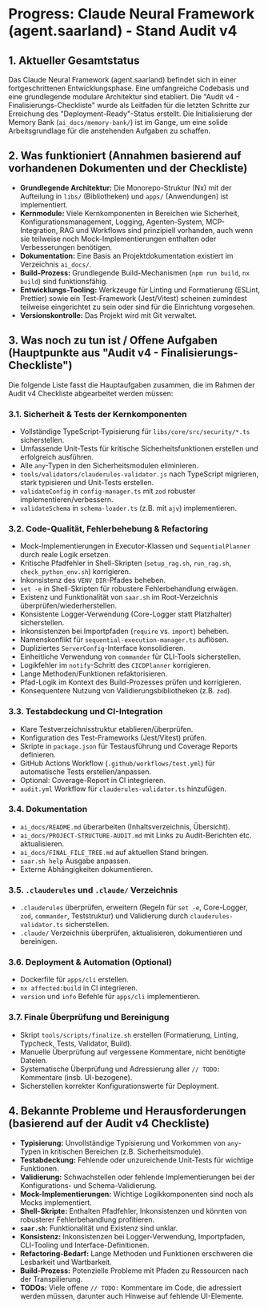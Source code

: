 # Progress: Claude Neural Framework (agent.saarland) - Stand Audit v4

## 1. Aktueller Gesamtstatus

Das Claude Neural Framework (agent.saarland) befindet sich in einer fortgeschrittenen Entwicklungsphase. Eine umfangreiche Codebasis und eine grundlegende modulare Architektur sind etabliert. Die "Audit v4 - Finalisierungs-Checkliste" wurde als Leitfaden für die letzten Schritte zur Erreichung des "Deployment-Ready"-Status erstellt. Die Initialisierung der Memory Bank (`ai_docs/memory-bank/`) ist im Gange, um eine solide Arbeitsgrundlage für die anstehenden Aufgaben zu schaffen.

## 2. Was funktioniert (Annahmen basierend auf vorhandenen Dokumenten und der Checkliste)

*   **Grundlegende Architektur:** Die Monorepo-Struktur (Nx) mit der Aufteilung in `libs/` (Bibliotheken) und `apps/` (Anwendungen) ist implementiert.
*   **Kernmodule:** Viele Kernkomponenten in Bereichen wie Sicherheit, Konfigurationsmanagement, Logging, Agenten-System, MCP-Integration, RAG und Workflows sind prinzipiell vorhanden, auch wenn sie teilweise noch Mock-Implementierungen enthalten oder Verbesserungen benötigen.
*   **Dokumentation:** Eine Basis an Projektdokumentation existiert im Verzeichnis `ai_docs/`.
*   **Build-Prozess:** Grundlegende Build-Mechanismen (`npm run build`, `nx build`) sind funktionsfähig.
*   **Entwicklungs-Tooling:** Werkzeuge für Linting und Formatierung (ESLint, Prettier) sowie ein Test-Framework (Jest/Vitest) scheinen zumindest teilweise eingerichtet zu sein oder sind für die Einrichtung vorgesehen.
*   **Versionskontrolle:** Das Projekt wird mit Git verwaltet.

## 3. Was noch zu tun ist / Offene Aufgaben (Hauptpunkte aus "Audit v4 - Finalisierungs-Checkliste")

Die folgende Liste fasst die Hauptaufgaben zusammen, die im Rahmen der Audit v4 Checkliste abgearbeitet werden müssen:

### 3.1. Sicherheit & Tests der Kernkomponenten
*   Vollständige TypeScript-Typisierung für `libs/core/src/security/*.ts` sicherstellen.
*   Umfassende Unit-Tests für kritische Sicherheitsfunktionen erstellen und erfolgreich ausführen.
*   Alle `any`-Typen in den Sicherheitsmodulen eliminieren.
*   `tools/validators/clauderules-validator.js` nach TypeScript migrieren, stark typisieren und Unit-Tests erstellen.
*   `validateConfig` in `config-manager.ts` mit `zod` robuster implementieren/verbessern.
*   `validateSchema` in `schema-loader.ts` (z.B. mit `ajv`) implementieren.

### 3.2. Code-Qualität, Fehlerbehebung & Refactoring
*   Mock-Implementierungen in Executor-Klassen und `SequentialPlanner` durch reale Logik ersetzen.
*   Kritische Pfadfehler in Shell-Skripten (`setup_rag.sh`, `run_rag.sh`, `check_python_env.sh`) korrigieren.
*   Inkonsistenz des `VENV_DIR`-Pfades beheben.
*   `set -e` in Shell-Skripten für robustere Fehlerbehandlung erwägen.
*   Existenz und Funktionalität von `saar.sh` im Root-Verzeichnis überprüfen/wiederherstellen.
*   Konsistente Logger-Verwendung (Core-Logger statt Platzhalter) sicherstellen.
*   Inkonsistenzen bei Importpfaden (`require` vs. `import`) beheben.
*   Namenskonflikt für `sequential-execution-manager.ts` auflösen.
*   Dupliziertes `ServerConfig`-Interface konsolidieren.
*   Einheitliche Verwendung von `commander` für CLI-Tools sicherstellen.
*   Logikfehler im `notify`-Schritt des `CICDPlanner` korrigieren.
*   Lange Methoden/Funktionen refaktorisieren.
*   Pfad-Logik im Kontext des Build-Prozesses prüfen und korrigieren.
*   Konsequentere Nutzung von Validierungsbibliotheken (z.B. `zod`).

### 3.3. Testabdeckung und CI-Integration
*   Klare Testverzeichnisstruktur etablieren/überprüfen.
*   Konfiguration des Test-Frameworks (Jest/Vitest) prüfen.
*   Skripte in `package.json` für Testausführung und Coverage Reports definieren.
*   GitHub Actions Workflow (`.github/workflows/test.yml`) für automatische Tests erstellen/anpassen.
*   Optional: Coverage-Report in CI integrieren.
*   `audit.yml` Workflow für `clauderules-validator.ts` hinzufügen.

### 3.4. Dokumentation
*   `ai_docs/README.md` überarbeiten (Inhaltsverzeichnis, Übersicht).
*   `ai_docs/PROJECT-STRUCTURE-AUDIT.md` mit Links zu Audit-Berichten etc. aktualisieren.
*   `ai_docs/FINAL_FILE_TREE.md` auf aktuellen Stand bringen.
*   `saar.sh help` Ausgabe anpassen.
*   Externe Abhängigkeiten dokumentieren.

### 3.5. `.clauderules` und `.claude/` Verzeichnis
*   `.clauderules` überprüfen, erweitern (Regeln für `set -e`, Core-Logger, `zod`, `commander`, Teststruktur) und Validierung durch `clauderules-validator.ts` sicherstellen.
*   `.claude/` Verzeichnis überprüfen, aktualisieren, dokumentieren und bereinigen.

### 3.6. Deployment & Automation (Optional)
*   Dockerfile für `apps/cli` erstellen.
*   `nx affected:build` in CI integrieren.
*   `version` und `info` Befehle für `apps/cli` implementieren.

### 3.7. Finale Überprüfung und Bereinigung
*   Skript `tools/scripts/finalize.sh` erstellen (Formatierung, Linting, Typcheck, Tests, Validator, Build).
*   Manuelle Überprüfung auf vergessene Kommentare, nicht benötigte Dateien.
*   Systematische Überprüfung und Adressierung aller `// TODO:` Kommentare (insb. UI-bezogene).
*   Sicherstellen korrekter Konfigurationswerte für Deployment.

## 4. Bekannte Probleme und Herausforderungen (basierend auf der Audit v4 Checkliste)

*   **Typisierung:** Unvollständige Typisierung und Vorkommen von `any`-Typen in kritischen Bereichen (z.B. Sicherheitsmodule).
*   **Testabdeckung:** Fehlende oder unzureichende Unit-Tests für wichtige Funktionen.
*   **Validierung:** Schwachstellen oder fehlende Implementierungen bei der Konfigurations- und Schema-Validierung.
*   **Mock-Implementierungen:** Wichtige Logikkomponenten sind noch als Mocks implementiert.
*   **Shell-Skripte:** Enthalten Pfadfehler, Inkonsistenzen und könnten von robusterer Fehlerbehandlung profitieren.
*   **`saar.sh`:** Funktionalität und Existenz sind unklar.
*   **Konsistenz:** Inkonsistenzen bei Logger-Verwendung, Importpfaden, CLI-Tooling und Interface-Definitionen.
*   **Refactoring-Bedarf:** Lange Methoden und Funktionen erschweren die Lesbarkeit und Wartbarkeit.
*   **Build-Prozess:** Potenzielle Probleme mit Pfaden zu Ressourcen nach der Transpilierung.
*   **TODOs:** Viele offene `// TODO:` Kommentare im Code, die adressiert werden müssen, darunter auch Hinweise auf fehlende UI-Elemente.
